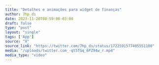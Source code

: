 ```yaml
---
title: "Detalhes e animações para widget de finanças"
author: 7hp_ds
date: 2023-11-20T08:59:00-03:00
draft: false
type: "post"
layout: "single"
tags: ['App']
source: "X"
source_link: "https://twitter.com/7hp_ds/status/1722591577405551100"
media: "/uploads/twitter.com_-qt5TGq_6PZ94w_r.mp4"
media_type: "video"
---
```


